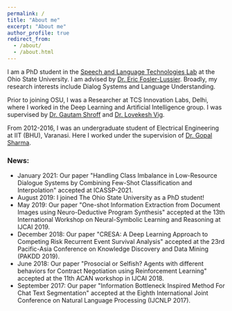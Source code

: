 ```yaml
---
permalink: /
title: "About me"
excerpt: "About me"
author_profile: true
redirect_from: 
  - /about/
  - /about.html
---
```

I am a PhD student in the [Speech and Language Technologies Lab](https://osu-slatelab.github.io/) at the Ohio State University. I am advised by [Dr. Eric Fosler-Lussier](https://efosler.github.io/). Broadly, my research interests include Dialog Systems and Language Understanding.
 
Prior to joining OSU, I was a Researcher at TCS Innovation Labs, Delhi, where I worked in the Deep Learning and Artificial Intelligence group. I was supervised by [Dr. Gautam Shroff](https://www.linkedin.com/in/gautam-shroff-066901/) and [Dr. Lovekesh Vig](https://sites.google.com/site/lovekeshhome/).
 
From 2012-2016, I was an undergraduate student of Electrical Engineering at IIT (BHU), Varanasi. Here I worked under the supervision of [Dr. Gopal Sharma](https://www.iitbhu.ac.in/dept/eee/people/gsharmaeee).

### News:
* January 2021: Our paper "Handling Class Imbalance in Low-Resource Dialogue Systems by Combining Few-Shot Classification and Interpolation" accepted at ICASSP-2021.
* August 2019: I joined The Ohio State University as a PhD student!
* May 2019: Our paper "One-shot Information Extraction from Document Images using Neuro-Deductive Program Synthesis" accepted at the 13th International Workshop on Neural-Symbolic Learning and Reasoning at IJCAI 2019.
* December 2018: Our paper "CRESA: A Deep Learning Approach to Competing Risk Recurrent Event Survival Analysis" accepted at the 23rd Pacific-Asia Conference on Knowledge Discovery and Data Mining (PAKDD 2019).
* June 2018: Our paper "Prosocial or Selfish? Agents with different behaviors for Contract Negotiation using Reinforcement Learning" accepted at the 11th ACAN workshop in IJCAI 2018.
* September 2017: Our paper "Information Bottleneck Inspired Method For Chat Text Segmentation" accepted at the Eighth International Joint Conference on Natural Language Processing (IJCNLP 2017).
